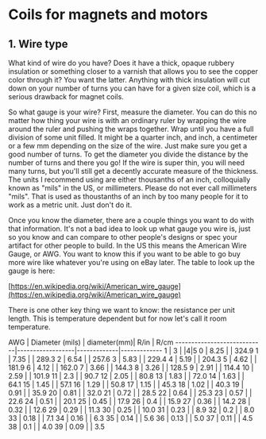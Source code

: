 # Coils for magnets and motors

## 1. Wire type

What kind of wire do you have?  Does it have a thick, opaque rubbery insulation or something closer to a varnish that allows you to see the copper color through it?  You want the latter.  Anything with thick insulation will cut down on your number of turns you can have for a given size coil, which is a serious drawback for magnet coils. 

So what gauge is your wire?  First, measure the diameter.  You can do this no matter how thing your wire is with an ordinary ruler by wrapping the wire around the ruler and pushing the wraps together.  Wrap until you have a full division of some unit filled.  It might be a quarter inch, and inch, a centimeter or a few mm depending on the size of the wire.  Just make sure you get a good number of turns.  To get the diameter you divide the distance by the number of turns and there you go!  If the wire is super thin, you will need many turns, but you'll still get a decently accurate measure of the thickness.  The units I recommend using are either thousanths of an inch, colloquially known as "mils" in the US, or millimeters.  Please do not ever call millimeters "mils".  That is used as thoustanths of an inch by too many people for it to work as a metric unit.  Just don't do it.  

Once you know the diameter, there are a couple things you want to do with that information.  It's not a bad idea to look up what gauge you wire is, just so you know and can compare to other people's designs or spec your artifact for other people to build.  In the US this means the American Wire Gauge, or AWG.  You want to know this if you want to be able to go buy more wire like whatever you're using on eBay later.  The table to look up the gauge is here:

[https://en.wikipedia.org/wiki/American_wire_gauge](https://en.wikipedia.org/wiki/American_wire_gauge)

There is one other key thing we want to know: the resistance per unit length.  This is temperature dependent but for now let's call it room temperature.  

AWG                			 |  Diameter (mils) | diameter(mm)| R/in | R/cm
----------------------------|------------------|-------------|-------------
1  | 3      |  |4|5
0  |  8.25  |   |  324.9
1  |  7.35  |   |  289.3
2  |  6.54  |   |  257.6
3  |  5.83  |   |  229.4
4  |  5.19  |   |  204.3
5  |  4.62  |   |  181.9
6  |  4.12  |   |  162.0
7  |  3.66  |   |  144.3
8  |  3.26  |   |  128.5
9  |  2.91  |   |  114.4
10  |  2.59  |   |  101.9
11  |  2.3  |   |  90.7
12  |  2.05  |   |  80.8
13  |  1.83  |   |  72.0
14  |  1.63  |   |  64.1
15  |  1.45  |   |  57.1
16  |  1.29  |   |  50.8
17  |  1.15  |   |  45.3
18  |  1.02  |   |  40.3
19  |  0.91  |   |  35.9
20  |  0.81  |   |  32.0
21  |  0.72  |   |  28.5
22  |  0.64  |   |  25.3
23  |  0.57  |   |  22.6
24  |  0.51  |   |  20.1
25  |  0.45  |   |  17.9
26  |  0.4  |   |  15.9
27  |  0.36  |   |  14.2
28  |  0.32  |   |  12.6
29  |  0.29  |   |  11.3
30  |  0.25  |   |  10.0
31  |  0.23  |   |  8.9
32  |  0.2  |   |  8.0
33  |  0.18  |   |  7.1
34  |  0.16  |   |  6.3
35  |  0.14  |   |  5.6
36  |  0.13  |   |  5.0
37  |  0.11  |   |  4.5
38  |  0.1  |   |  4.0
39  |  0.09  |   |  3.5




